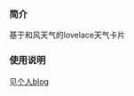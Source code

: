 ### 简介 ###
基于和风天气的lovelace天气卡片

### 使用说明 ###
见[个人blog](https://ljr.im/articles/plugin-%C2%B7-change-lovelace-weather-card-based-on-windy/)
